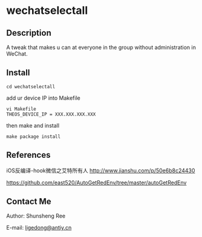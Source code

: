 # wechatselectall

## Description

A tweak that makes u can at everyone in the group without administration in WeChat.

## Install

```
cd wechatselectall
```

add ur device IP into Makefile

```
vi Makefile
THEOS_DEVICE_IP = XXX.XXX.XXX.XXX
```

then make and install

```
make package install
```

## References

iOS反编译-hook微信之艾特所有人 http://www.jianshu.com/p/50e6b8c24430

https://github.com/east520/AutoGetRedEnv/tree/master/autoGetRedEnv

## Contact Me

Author: Shunsheng Ree

E-mail: ligedong@antiy.cn

